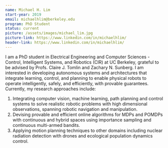 ```yaml
---
name: Michael H. Lim
start-year: 2019
email: michaelhlim@berkeley.edu
program: PhD Student
status: current
picture: /assets/images/michael_lim.jpg
picture-link: https://www.linkedin.com/in/michaelhlim/
header-link: https://www.linkedin.com/in/michaelhlim/
---
```


I am a PhD student in Electrical Engineering and Computer Sciences - Control, Intelligent Systems, and Robotics (CIR) at UC Berkeley, grateful to be advised by Profs. Claire J. Tomlin and Zachary N. Sunberg. I am interested in developing autonomous systems and architectures that integrate learning, control, and planning to enable physical robots to operate intelligently, safely, and efficiently, with provable guarantees. Currently, my research approaches include:
  1. Integrating computer vision, machine learning, path planning and control systems to solve realistic robotic problems with high dimensional observations, spanning robotic navigation and manipulation.
  2. Devising provable and efficient online algorithms for MDPs and POMDPs with continuous and hybrid spaces using importance sampling and continuous multi-armed bandits.
  3. Applying motion planning techniques to other domains including nuclear radiation detection with drones and ecological population dynamics control.
